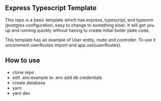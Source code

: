 ## Express Typescript Template

This repo is a basic template which has express, typescript, and typeorm (postgres configuration, easy to change to something else). It will get you up and running quickly without having to create initial boiler plate code.

This template has an example of User entity, route and controller. To use it uncomment userRoutes import and app.use(userRoutes).

## How to use

- clone repo
- edit .env.example to .env add db credentials
- create database
- yarn
- yarn dev
